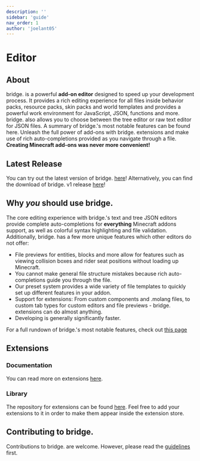 ```yaml
---
description: ''
sidebar: 'guide'
nav_order: 1
author: 'joelant05'
---
```


# Editor

## About

bridge. is a powerful **add-on editor** designed to speed up your development process. It provides a rich editing experience for all files inside behavior packs, resource packs, skin packs and world templates and provides a powerful work environment for JavaScript, JSON, functions and more. bridge. also allows you to choose between the tree editor or raw text editor for JSON files. A summary of bridge.'s most notable features can be found here. Unleash the full power of add-ons with bridge. extensions and make use of rich auto-completions provided as you navigate through a file. **Creating Minecraft add-ons was never more convenient!**

## Latest Release

You can try out the latest version of bridge. [here](https://bridge-core.app/editor/)!
Alternatively, you can find the download of bridge. v1 release [here](https://github.com/bridge-core/bridge./releases/latest)!

## Why _you_ should use bridge.

The core editing experience with bridge.'s text and tree JSON editors provide complete auto-completions for **everything** Minecraft addons support, as well as colorful syntax highlighting and file validation.
Additionally, bridge. has a few more unique features which other editors do not offer:

-   File previews for entities, blocks and more allow for features such as viewing collision boxes and rider seat positions without loading up Minecraft.
-   You cannot make general file structure mistakes because rich auto-completions guide you through the file.
-   Our preset system provides a wide variety of file templates to quickly set up different features in your addon.
-   Support for extensions: From custom components and .molang files, to custom tab types for custom editors and file previews - bridge. extensions can do almost anything.
-   Developing is generally significantly faster.

For a full rundown of bridge.'s most notable features, check out [this page](/guide/features/)

## Extensions

### Documentation

You can read more on extensions [here](/extensions/).

### Library

The repository for extensions can be found [here](https://github.com/solvedDev/bridge-plugins). Feel free to add your extensions to it in order to make them appear inside the extension store.

## Contributing to bridge.

Contributions to bridge. are welcome. However, please read the [guidelines](https://github.com/bridge-core/editor/blob/main/CONTRIBUTING.md) first.
